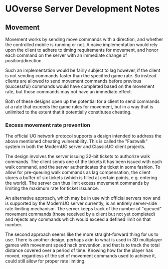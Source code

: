 # UOverse Server Development Notes

## Movement

Movement works by sending move commands with a direction, and whether the controlled mobile is running or not. A naive implementation would rely upon the client to adhere to timing requirements for movement, and honor each command on the server with an immediate change of position/direction.

Such an implementation would be fairly subject to lag however, if the client is not sending commands faster than the specified game rate. So instead clients are allowed to send movement commands before previous (successful) commands would have completed based on the movement rate, but those commands may not have an immediate effect.

Both of these designs open up the potential for a client to send commands at a rate that exceeds the game rules for movement, but in a way that is unlimited to the extent that it potentially constitutes cheating.

### Excess movement rate prevention

The official UO network protocol supports a design intended to address the above mentioned cheating vulnerability. This is called the "Fastwalk" system in both the ModernUO server and ClassicUO client projects.

The design involves the server issuing 32-bit tickets to authorize walk commands. The client sends one of the tickets it has been issued with each walk command, and the server authenticates the ticket in some fashion. To allow for pre-queuing walk commands as lag compensation, the client stores a buffer of six tickets (which is filled at certain points, e.g. entering the world). The server can thus limit excess movement commands by limiting the maximum rate for ticket issuance.

An alternative approach, which may be in use with official servers now and is supported by the ModernUO server currently, is an entirely server-side rate limiting mechanism. The server keeps track of the number of "queued" movement commands (those received by a client but not yet completed) and rejects any commands which would exceed a defined limit on that number.

The second approach seems like the more straight-forward thing for us to use. There is another design, perhaps akin to what is used in 3D multiplayer games with movement speed hack prevention, and that is to track the total distance covered over a period of time. Knowing how far the player has moved, regardless of the set of movement commands used to achieve it, could still allow for proper rate limiting.
